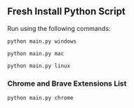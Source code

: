 ## Fresh Install Python Script

Run using the following commands:

`python main.py windows`

`python main.py mac`

`python main.py linux`

### Chrome and Brave Extensions List

`python main.py chrome`